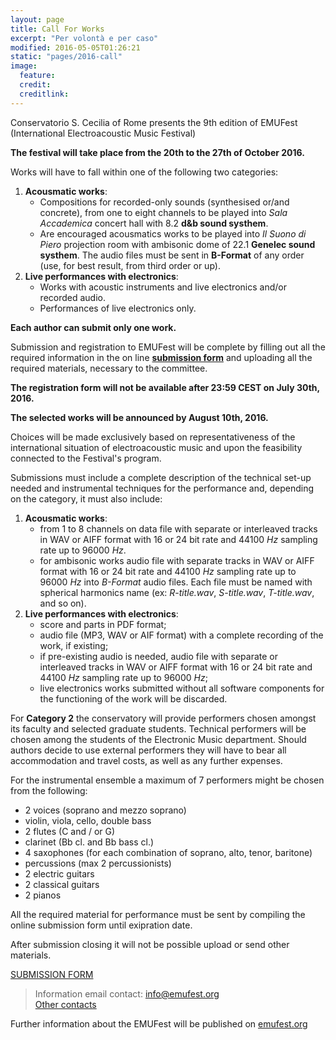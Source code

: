```yaml
---
layout: page
title: Call For Works
excerpt: "Per volontà e per caso"
modified: 2016-05-05T01:26:21
static: "pages/2016-call"
image:
  feature:
  credit:
  creditlink:
---
```


Conservatorio S. Cecilia of Rome presents the 9th edition of EMUFest   
(International Electroacoustic Music Festival)

**The festival will take place from the 20th to the 27th of October 2016.**

Works will have to fall within one of the following two categories:

 1. **Acousmatic works**:
    - Compositions for recorded-only sounds (synthesised or/and concrete), from one to eight channels to be played into *Sala Accademica* concert hall with 8.2 **d&b sound systhem**.    
    - Are encouraged acousmatics works to be played into *Il Suono di Piero* projection room with ambisonic dome of 22.1 **Genelec sound systhem**. The audio files must be sent in **B-Format** of any order (use, for best result, from third order or up).
 2. **Live performances with electronics**:   
    - Works with acoustic instruments and live electronics and/or recorded audio.
    - Performances of live electronics only.

**Each author can submit only one work.**

Submission and registration to EMUFest will be complete by filling out all the required information in the on line **[submission form](http://emufest.org/semuform)** and uploading all the required materials, necessary to the committee.

**The registration form will not be available after 23:59 CEST on July 30th, 2016.**

**The selected works will be announced by August 10th, 2016.**

Choices will be made exclusively based on representativeness of the international situation of electroacoustic music and upon the feasibility connected to the Festival's program.

Submissions must include a complete description of the technical set-up needed and instrumental techniques for the performance and, depending on the category, it must also include:

 1. **Acousmatic works**:
    - from 1 to 8 channels on data file with separate or interleaved tracks in WAV or AIFF format with 16 or 24 bit rate and 44100 *Hz* sampling rate up to 96000 *Hz*.
    - for ambisonic works audio file with separate tracks in WAV or AIFF format with 16 or 24 bit rate and 44100 *Hz* sampling rate up to 96000 *Hz* into *B-Format* audio files. Each file must be named with spherical harmonics name (ex: *R-title.wav*, *S-title.wav*, *T-title.wav*, and so on).
 2. **Live performances with electronics**:
    - score and parts in PDF format;
    - audio file (MP3, WAV or AIF format) with a complete recording of the work, if existing;
    - if pre-existing audio is needed, audio file with separate or interleaved tracks in WAV or AIFF format with 16 or 24 bit rate and 44100 *Hz* sampling rate up to 96000 *Hz*;
    - live electronics works submitted without all software components for the functioning of the work will be discarded.

For **Category 2** the conservatory will provide performers chosen amongst its faculty and selected graduate students. Technical performers will be chosen among the students of the Electronic Music department. Should authors decide to use external performers they will have to bear all accommodation and travel costs, as well as any further expenses.

For the instrumental ensemble a maximum of 7 performers might be chosen from the following:

  - 2 voices (soprano and mezzo soprano)
  - violin, viola, cello, double bass
  - 2 flutes (C and / or G)
  - clarinet (Bb cl. and Bb bass cl.)
  - 4 saxophones (for each combination of soprano, alto, tenor, baritone)
  - percussions (max 2 percussionists)
  - 2 electric guitars
  - 2 classical guitars
  - 2 pianos

All the required material for performance must be sent by compiling the online submission form until exipration date.

After submission closing it will not be possible upload or send other materials.

<div markdown="0">
  <a href="http://emufest.org/semuform" class="mybtn">SUBMISSION FORM</a>
</div>

> Information email contact: [info@emufest.org](info@emufest.org)   
> [Other contacts](http://www.emufest.org/about/#contacts)

Further information about the EMUFest will be published on [emufest.org](http://www.emufest.org)

